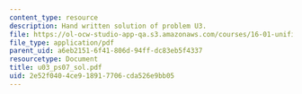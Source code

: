 ```yaml
---
content_type: resource
description: Hand written solution of problem U3.
file: https://ol-ocw-studio-app-qa.s3.amazonaws.com/courses/16-01-unified-engineering-i-ii-iii-iv-fall-2005-spring-2006/2e52f0404ce918917706cda526e9bb05_u03_ps07_sol.pdf
file_type: application/pdf
parent_uid: a6eb2151-6f41-806d-94ff-dc83eb5f4337
resourcetype: Document
title: u03_ps07_sol.pdf
uid: 2e52f040-4ce9-1891-7706-cda526e9bb05
---
```

